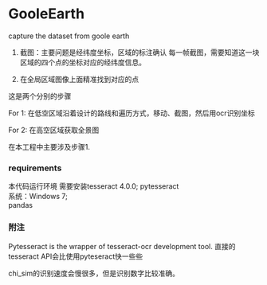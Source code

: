 # GooleEarth
capture the dataset from goole earth

1. 截图：主要问题是经纬度坐标，区域的标注确认
每一帧截图，需要知道这一块区域的四个点的坐标对应的经纬度信息。

2. 在全局区域图像上面精准找到对应的点

这是两个分别的步骤

For 1:
 在低空区域沿着设计的路线和遍历方式，移动、截图，然后用ocr识别坐标

For 2:
 在高空区域获取全景图
 
在本工程中主要涉及步骤1.

### requirements
本代码运行环境
需要安装tesseract 4.0.0; pytesseract \
系统：Windows 7; \
pandas

### 附注
Pytesseract is the wrapper of tesseract-ocr development tool. 
直接的tesseract API会比使用pyteseract快一些些

chi_sim的识别速度会慢很多，但是识别数字比较准确。

